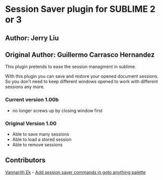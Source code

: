 # Session Saver plugin for SUBLIME 2 or 3


## Author: Jerry Liu

## Original Author: Guillermo Carrasco Hernandez

This plugin pretends to ease the session managment in sublime.

With this plugin you can save and restore your opened document sessions. So you don't need to keep different windows opened to work with different sessions any more.


### Current version 1.00b

- no longer screws up by closing window first

### Original Version 1.00

- Able to save many sessions
- Able to load a stored session
- Able to remove sessions

## Contributors

[Vannarith Ek](https://github.com/vanntastic) - [Add session saver commands in goto anything palette](https://github.com/guillermo-carrasco/SessionSaver/pull/3)
